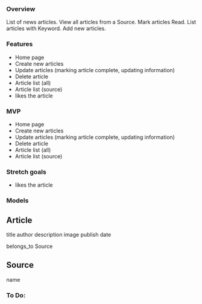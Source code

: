 ### Overview
List of news articles. View all articles from a Source. Mark articles Read. List articles with Keyword. Add new articles.


### Features
* Home page
* Create new articles
* Update articles (marking article complete, updating information)
* Delete article
* Article list (all)
* Article list (source)
* likes the article


### MVP
* Home page
* Create new articles
* Update articles (marking article complete, updating information)
* Delete article
* Article list (all)
* Article list (source)


### Stretch goals
* likes the article


### Models
Article
---
title
author
description
image
publish date

belongs_to Source

Source
---
name


### To Do:

